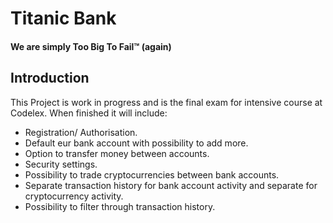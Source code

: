 # Titanic Bank

#### We are simply Too Big To Fail™ (again)

## Introduction

This Project is work in progress and is the final exam for intensive course at Codelex. When finished it will include:

* Registration/ Authorisation.
* Default eur bank account with possibility to add more.
* Option to transfer money between accounts.
* Security settings.
* Possibility to trade cryptocurrencies between bank accounts.
* Separate transaction history for bank account activity and separate for cryptocurrency activity.
* Possibility to filter through transaction history.

